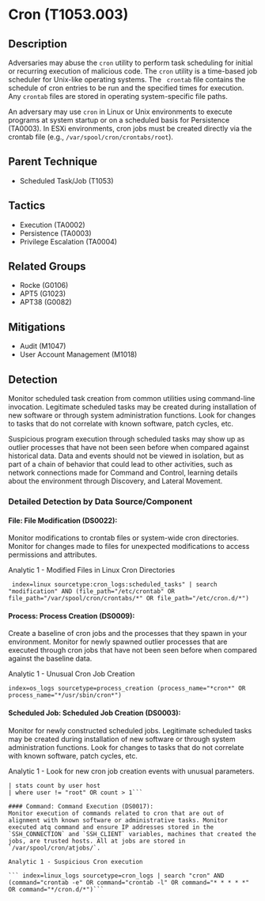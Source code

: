 # Cron (T1053.003)

## Description
Adversaries may abuse the ```cron``` utility to perform task scheduling for initial or recurring execution of malicious code. The ```cron``` utility is a time-based job scheduler for Unix-like operating systems.  The ``` crontab``` file contains the schedule of cron entries to be run and the specified times for execution. Any ```crontab``` files are stored in operating system-specific file paths.

An adversary may use ```cron``` in Linux or Unix environments to execute programs at system startup or on a scheduled basis for Persistence (TA0003). In ESXi environments, cron jobs must be created directly via the crontab file (e.g., `/var/spool/cron/crontabs/root`).

## Parent Technique
- Scheduled Task/Job (T1053)

## Tactics
- Execution (TA0002)
- Persistence (TA0003)
- Privilege Escalation (TA0004)

## Related Groups
- Rocke (G0106)
- APT5 (G1023)
- APT38 (G0082)

## Mitigations
- Audit (M1047)
- User Account Management (M1018)

## Detection
Monitor scheduled task creation from common utilities using command-line invocation. Legitimate scheduled tasks may be created during installation of new software or through system administration functions. Look for changes to tasks that do not correlate with known software, patch cycles, etc.  

Suspicious program execution through scheduled tasks may show up as outlier processes that have not been seen before when compared against historical data. Data and events should not be viewed in isolation, but as part of a chain of behavior that could lead to other activities, such as network connections made for Command and Control, learning details about the environment through Discovery, and Lateral Movement. 

### Detailed Detection by Data Source/Component
#### File: File Modification (DS0022): 
Monitor modifications to crontab files or system-wide cron directories. Monitor for changes made to files for unexpected modifications to access permissions and attributes.

Analytic 1 -  Modified Files in Linux Cron Directories

``` index=linux sourcetype:cron_logs:scheduled_tasks" | search "modification" AND (file_path="/etc/crontab" OR file_path="/var/spool/cron/crontabs/*" OR file_path="/etc/cron.d/*")```

#### Process: Process Creation (DS0009): 
Create a baseline of cron jobs and the processes that they spawn in your environment. Monitor for newly spawned outlier processes that are executed through cron jobs that have not been seen before when compared against the baseline data.

Analytic 1 - Unusual Cron Job Creation

``` index=os_logs sourcetype=process_creation (process_name="*cron*" OR process_name="*/usr/sbin/cron*") ```

#### Scheduled Job: Scheduled Job Creation (DS0003): 
Monitor for newly constructed scheduled jobs. Legitimate scheduled tasks may be created during installation of new software or through system administration functions. Look for changes to tasks that do not correlate with known software, patch cycles, etc.

Analytic 1 - Look for new cron job creation events with unusual parameters.

``` index=os_logs sourcetype=syslog (command="*crontab -e*" OR command="*crontab -l*")
| stats count by user host
| where user != "root" OR count > 1```

#### Command: Command Execution (DS0017): 
Monitor execution of commands related to cron that are out of alignment with known software or administrative tasks. Monitor executed atq command and ensure IP addresses stored in the `SSH_CONNECTION` and `SSH_CLIENT` variables, machines that created the jobs, are trusted hosts. All at jobs are stored in `/var/spool/cron/atjobs/`.

Analytic 1 - Suspicious Cron execution

``` index=linux_logs sourcetype=cron_logs | search "cron" AND (command="crontab -e" OR command="crontab -l" OR command="* * * * *" OR command="*/cron.d/*")```

